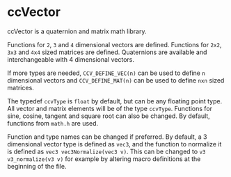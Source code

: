 # ccVector
ccVector is a quaternion and matrix math library.

Functions for `2`, `3` and `4` dimensional vectors are defined. Functions for `2x2`, `3x3` and `4x4` sized matrices are defined. Quaternions are available and interchangeable with 4 dimensional vectors.

If more types are needed, `CCV_DEFINE_VEC(n)` can be used to define `n` dimensional vectors and `CCV_DEFINE_MAT(n)` can be used to define `nxn` sized matrices.

The typedef `ccvType` is `float` by default, but can be any floating point type. All vector and matrix elements will be of the type `ccvType`. Functions for sine, cosine, tangent and square root can also be changed. By default, functions from `math.h` are used.

Function and type names can be changed if preferred. By default, a 3 dimensional vector type is defined as `vec3`, and the function to normalize it is defined as `vec3 vec3Normalize(vec3 v)`. This can be changed to `v3 v3_normalize(v3 v)` for example by altering macro definitions at the beginning of the file.
